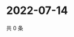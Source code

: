 # 2022-07-14

共 0 条

<!-- BEGIN WEIBO -->
<!-- 最后更新时间 Thu Jul 14 2022 12:48:10 GMT+0800 (China Standard Time) -->

<!-- END WEIBO -->
